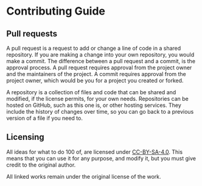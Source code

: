 # Contributing Guide

## Pull requests

A pull request is a request to add or change a line of code in a shared repository. If you are making a change into your own repository, you would make a commit. The difference between a pull request and a commit, is the approval process. A pull request requires approval from the project owner and the maintainers of the project. A commit requires approval from the project owner, which would be you for a project you created or forked.

A repository is a collection of files and code that can be shared and modified, if the license permits, for your own needs. Repositories can be hosted on GitHub, such as this one is, or other hosting services. They include the history of changes over time, so you can go back to a previous version of a file if you need to.



<how to make a copy for your own use>

<how to contribute changes back>
<to the original>
<to where you forked this from, or your scenius>

## Licensing

All ideas for what to do 100 of, are licensed under [CC-BY-SA-4.0](https://creativecommons.org/licenses/by-sa/4.0/). This means that you can use it for any purpose, and modify it, but you must give credit to the original author.

All linked works remain under the original license of the work. 

